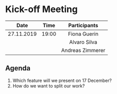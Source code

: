 # Kick-off Meeting
| Date       | Time  | Participants      |
|------------|:-----:|:-----------------:|
| 27.11.2019 | 19:00 | Fiona Guerin      |
|            |       | Alvaro Silva      |
|            |       | Andreas Zimmerer  |

## Agenda
1. Which feature will we present on 17 December?
2. How do we want to split our work? 

